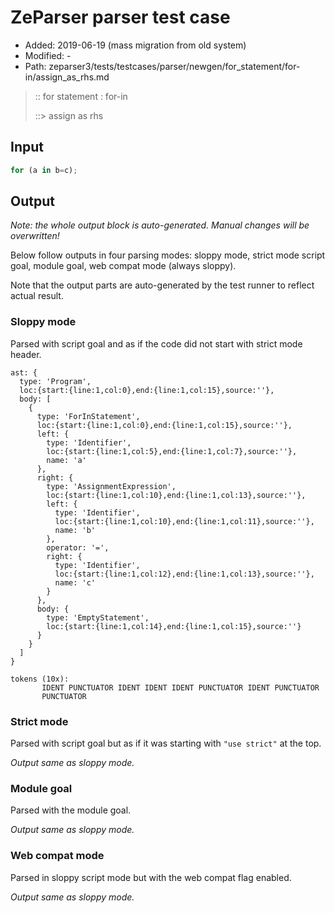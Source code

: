 # ZeParser parser test case

- Added: 2019-06-19 (mass migration from old system)
- Modified: -
- Path: zeparser3/tests/testcases/parser/newgen/for_statement/for-in/assign_as_rhs.md

> :: for statement : for-in
>
> ::> assign as rhs

## Input

`````js
for (a in b=c);
`````

## Output

_Note: the whole output block is auto-generated. Manual changes will be overwritten!_

Below follow outputs in four parsing modes: sloppy mode, strict mode script goal, module goal, web compat mode (always sloppy).

Note that the output parts are auto-generated by the test runner to reflect actual result.

### Sloppy mode

Parsed with script goal and as if the code did not start with strict mode header.

`````
ast: {
  type: 'Program',
  loc:{start:{line:1,col:0},end:{line:1,col:15},source:''},
  body: [
    {
      type: 'ForInStatement',
      loc:{start:{line:1,col:0},end:{line:1,col:15},source:''},
      left: {
        type: 'Identifier',
        loc:{start:{line:1,col:5},end:{line:1,col:7},source:''},
        name: 'a'
      },
      right: {
        type: 'AssignmentExpression',
        loc:{start:{line:1,col:10},end:{line:1,col:13},source:''},
        left: {
          type: 'Identifier',
          loc:{start:{line:1,col:10},end:{line:1,col:11},source:''},
          name: 'b'
        },
        operator: '=',
        right: {
          type: 'Identifier',
          loc:{start:{line:1,col:12},end:{line:1,col:13},source:''},
          name: 'c'
        }
      },
      body: {
        type: 'EmptyStatement',
        loc:{start:{line:1,col:14},end:{line:1,col:15},source:''}
      }
    }
  ]
}

tokens (10x):
       IDENT PUNCTUATOR IDENT IDENT IDENT PUNCTUATOR IDENT PUNCTUATOR
       PUNCTUATOR
`````

### Strict mode

Parsed with script goal but as if it was starting with `"use strict"` at the top.

_Output same as sloppy mode._

### Module goal

Parsed with the module goal.

_Output same as sloppy mode._

### Web compat mode

Parsed in sloppy script mode but with the web compat flag enabled.

_Output same as sloppy mode._
